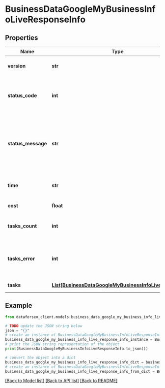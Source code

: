 # BusinessDataGoogleMyBusinessInfoLiveResponseInfo


## Properties

Name | Type | Description | Notes
------------ | ------------- | ------------- | -------------
**version** | **str** | the current version of the API | [optional] 
**status_code** | **int** | general status code you can find the full list of the response codes here | [optional] 
**status_message** | **str** | general informational message you can find the full list of general informational messages here | [optional] 
**time** | **str** | total execution time, seconds | [optional] 
**cost** | **float** | total tasks cost, USD | [optional] 
**tasks_count** | **int** | the number of tasks in the tasks array | [optional] 
**tasks_error** | **int** | the number of tasks in the tasks array returned with an error | [optional] 
**tasks** | [**List[BusinessDataGoogleMyBusinessInfoLiveTaskInfo]**](BusinessDataGoogleMyBusinessInfoLiveTaskInfo.md) | array of tasks | [optional] 

## Example

```python
from dataforseo_client.models.business_data_google_my_business_info_live_response_info import BusinessDataGoogleMyBusinessInfoLiveResponseInfo

# TODO update the JSON string below
json = "{}"
# create an instance of BusinessDataGoogleMyBusinessInfoLiveResponseInfo from a JSON string
business_data_google_my_business_info_live_response_info_instance = BusinessDataGoogleMyBusinessInfoLiveResponseInfo.from_json(json)
# print the JSON string representation of the object
print(BusinessDataGoogleMyBusinessInfoLiveResponseInfo.to_json())

# convert the object into a dict
business_data_google_my_business_info_live_response_info_dict = business_data_google_my_business_info_live_response_info_instance.to_dict()
# create an instance of BusinessDataGoogleMyBusinessInfoLiveResponseInfo from a dict
business_data_google_my_business_info_live_response_info_from_dict = BusinessDataGoogleMyBusinessInfoLiveResponseInfo.from_dict(business_data_google_my_business_info_live_response_info_dict)
```
[[Back to Model list]](../README.md#documentation-for-models) [[Back to API list]](../README.md#documentation-for-api-endpoints) [[Back to README]](../README.md)


